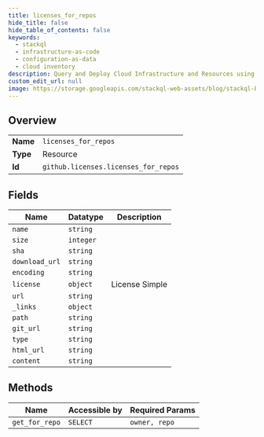 ```yaml
---
title: licenses_for_repos
hide_title: false
hide_table_of_contents: false
keywords:
  - stackql
  - infrastructure-as-code
  - configuration-as-data
  - cloud inventory
description: Query and Deploy Cloud Infrastructure and Resources using SQL
custom_edit_url: null
image: https://storage.googleapis.com/stackql-web-assets/blog/stackql-blog-post-featured-image.png
---
```

  
    

## Overview
<table><tbody>
<tr><td><b>Name</b></td><td><code>licenses_for_repos</code></td></tr>
<tr><td><b>Type</b></td><td>Resource</td></tr>
<tr><td><b>Id</b></td><td><code>github.licenses.licenses_for_repos</code></td></tr>
</tbody></table>

## Fields
| Name | Datatype | Description |
| ---- | -------- | ----------- |
| `name` | `string` |  |
| `size` | `integer` |  |
| `sha` | `string` |  |
| `download_url` | `string` |  |
| `encoding` | `string` |  |
| `license` | `object` | License Simple |
| `url` | `string` |  |
| `_links` | `object` |  |
| `path` | `string` |  |
| `git_url` | `string` |  |
| `type` | `string` |  |
| `html_url` | `string` |  |
| `content` | `string` |  |
## Methods
| Name | Accessible by | Required Params |
| ---- | ------------- | --------------- |
| `get_for_repo` | `SELECT` | `owner, repo` |
